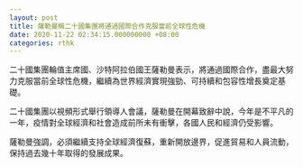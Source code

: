 ```yaml
---
layout: post
title: 薩勒曼稱二十國集團將通過國際合作克服當前全球性危機
date: 2020-11-22 02:34:15.000000000 +08:00
categories: rthk
---
```


二十國集團輪值主席國、沙特阿拉伯國王薩勒曼表示，將通過國際合作，盡最大努力克服當前全球性危機，繼續為世界經濟實現強勁、可持續和包容性增長奠定基礎。

二十國集團以視頻形式舉行領導人會議，薩勒曼在開幕致辭中說，今年是不平凡的一年，疫情對全球經濟和社會造成前所未有衝擊，各國人民和經濟仍受影響。

薩勒曼強調，必須繼續支持全球經濟復蘇，重新開放邊界，促進貿易和人員流動，保持過去幾十年取得的發展成果。
